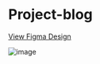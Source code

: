# Project-blog

[View Figma Design](https://www.figma.com/design/4h9i7NxCM2YRYRY2XI4l7O/Project-blog?node-id=0-1&t=DLKgmnGzlgGg6ZGF-1)

![image](https://github.com/user-attachments/assets/df55266f-9463-45e6-8ebd-1f83cd678b45)


